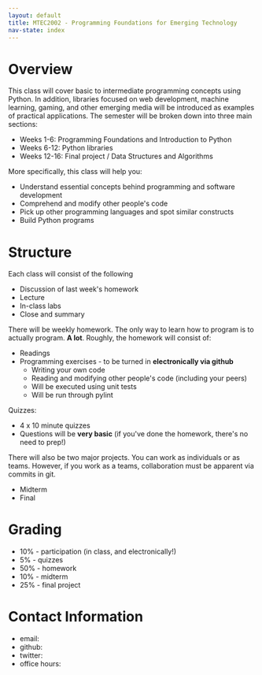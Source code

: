 ```yaml
---
layout: default
title: MTEC2002 - Programming Foundations for Emerging Technology
nav-state: index
---
```

Overview
====
This class will cover basic to intermediate programming concepts using Python.  In addition, libraries focused on web development, machine learning, gaming, and other emerging media will be introduced as examples of practical applications.  The semester will be broken down into three main sections:

* Weeks 1-6: Programming Foundations and Introduction to Python
* Weeks 6-12: Python libraries
* Weeks 12-16: Final project / Data Structures and Algorithms

More specifically, this class will help you:
* Understand essential concepts behind programming and software development 
* Comprehend and modify other people's code
* Pick up other programming languages and spot similar constructs
* Build Python programs

Structure
====
Each class will consist of the following
* Discussion of last week's homework
* Lecture
* In-class labs 
* Close and summary

There will be weekly homework.  The only way to learn how to program is to actually program.   **A lot**.  Roughly, the homework will consist of: 
* Readings 
* Programming exercises - to be turned in **electronically via github**
	* Writing your own code
	* Reading and modifying other people's code (including your peers)
	* Will be executed using unit tests
	* Will be run through pylint

Quizzes:
* 4 x 10 minute quizzes
* Questions will be **very basic** (if you've done the homework, there's no need to prep!)

There will also be two major projects.  You can work as individuals or as teams.  However, if you work as  a teams, collaboration must be apparent via commits in git.
* Midterm
* Final

Grading
====
* 10% - participation (in class, and electronically!)
* 5% - quizzes
* 50% - homework
* 10% - midterm
* 25% - final project

Contact Information
====
* email: 
* github: 
* twitter: 
* office hours:
